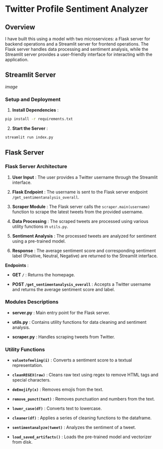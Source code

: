 # Twitter Profile Sentiment Analyzer  

## Overview 

I have built this using a model with two microservices: a Flask server for backend operations and a Streamlit server for frontend operations. The Flask server handles data processing and sentiment analysis, while the Streamlit server provides a user-friendly interface for interacting with the application.

## Streamlit Server 

*image*

### Setup and Deployment 
 
1. **Install Dependencies** :

```bash
pip install -r requirements.txt
```
 
2. **Start the Server** :

```bash
streamlit run index.py
```

## Flask Server 


### Flask Server Architecture 
 
1. **User Input** : The user provides a Twitter username through the Streamlit interface.
 
2. **Flask Endpoint** : The username is sent to the Flask server endpoint `/get_sentimentanalysis_overall`.
 
3. **Scraper Module** : The Flask server calls the `scraper.main(username)` function to scrape the latest tweets from the provided username.
 
4. **Data Processing** : The scraped tweets are processed using various utility functions in `utils.py`.
 
5. **Sentiment Analysis** : The processed tweets are analyzed for sentiment using a pre-trained model.
 
6. **Response** : The average sentiment score and corresponding sentiment label (Positive, Neutral, Negative) are returned to the Streamlit interface.



**Endpoints** : 
  - **GET `/`** : Returns the homepage.
 
  - **POST `/get_sentimentanalysis_overall`** : Accepts a Twitter username and returns the average sentiment score and label.

### Modules Descriptions 
 
- **server.py** : Main entry point for the Flask server.
 
- **utils.py** : Contains utility functions for data cleaning and sentiment analysis.
 
- **scraper.py** : Handles scraping tweets from Twitter.


### Utility Functions 
 
- **`valuetofeeling(i)`** : Converts a sentiment score to a textual representation.
 
- **`cleanREGEX(raw)`** : Cleans raw text using regex to remove HTML tags and special characters.
 
- **`deEmojify(x)`** : Removes emojis from the text.
 
- **`remove_punct(text)`** : Removes punctuation and numbers from the text.
 
- **`lower_case(df)`** : Converts text to lowercase.
 
- **`cleaner(df)`** : Applies a series of cleaning functions to the dataframe.
 
- **`sentimentanalyze(tweet)`** : Analyzes the sentiment of a tweet.
 
- **`load_saved_artifacts()`** : Loads the pre-trained model and vectorizer from disk.


